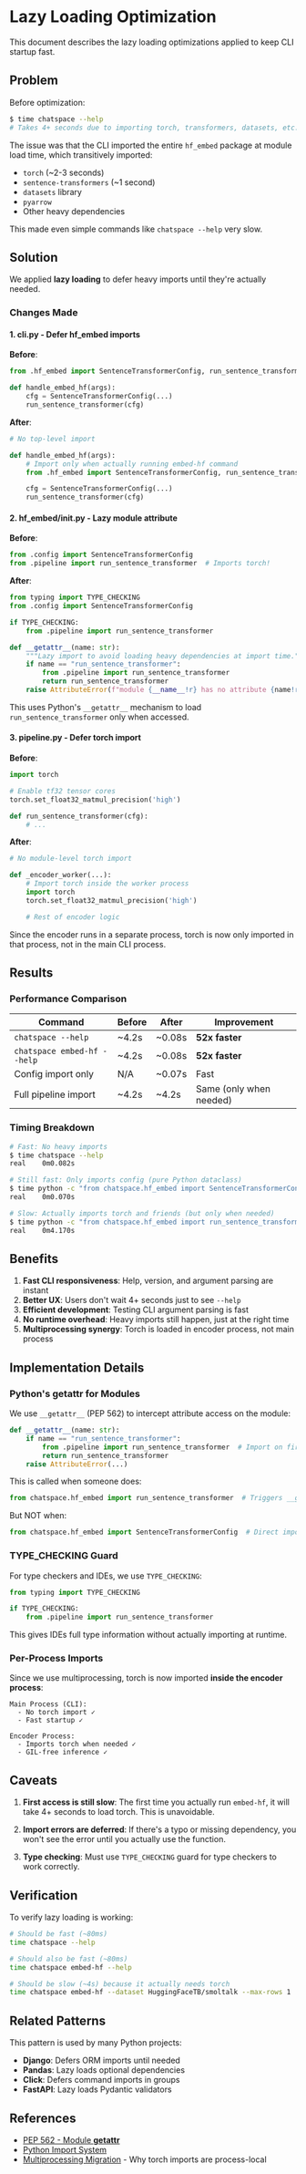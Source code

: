 # Lazy Loading Optimization

This document describes the lazy loading optimizations applied to keep CLI startup fast.

## Problem

Before optimization:
```bash
$ time chatspace --help
# Takes 4+ seconds due to importing torch, transformers, datasets, etc.
```

The issue was that the CLI imported the entire `hf_embed` package at module load time, which transitively imported:
- `torch` (~2-3 seconds)
- `sentence-transformers` (~1 second)
- `datasets` library
- `pyarrow`
- Other heavy dependencies

This made even simple commands like `chatspace --help` very slow.

## Solution

We applied **lazy loading** to defer heavy imports until they're actually needed.

### Changes Made

#### 1. cli.py - Defer hf_embed imports

**Before**:
```python
from .hf_embed import SentenceTransformerConfig, run_sentence_transformer

def handle_embed_hf(args):
    cfg = SentenceTransformerConfig(...)
    run_sentence_transformer(cfg)
```

**After**:
```python
# No top-level import

def handle_embed_hf(args):
    # Import only when actually running embed-hf command
    from .hf_embed import SentenceTransformerConfig, run_sentence_transformer

    cfg = SentenceTransformerConfig(...)
    run_sentence_transformer(cfg)
```

#### 2. hf_embed/__init__.py - Lazy module attribute

**Before**:
```python
from .config import SentenceTransformerConfig
from .pipeline import run_sentence_transformer  # Imports torch!
```

**After**:
```python
from typing import TYPE_CHECKING
from .config import SentenceTransformerConfig

if TYPE_CHECKING:
    from .pipeline import run_sentence_transformer

def __getattr__(name: str):
    """Lazy import to avoid loading heavy dependencies at import time."""
    if name == "run_sentence_transformer":
        from .pipeline import run_sentence_transformer
        return run_sentence_transformer
    raise AttributeError(f"module {__name__!r} has no attribute {name!r}")
```

This uses Python's `__getattr__` mechanism to load `run_sentence_transformer` only when accessed.

#### 3. pipeline.py - Defer torch import

**Before**:
```python
import torch

# Enable tf32 tensor cores
torch.set_float32_matmul_precision('high')

def run_sentence_transformer(cfg):
    # ...
```

**After**:
```python
# No module-level torch import

def _encoder_worker(...):
    # Import torch inside the worker process
    import torch
    torch.set_float32_matmul_precision('high')

    # Rest of encoder logic
```

Since the encoder runs in a separate process, torch is now only imported in that process, not in the main CLI process.

## Results

### Performance Comparison

| Command | Before | After | Improvement |
|---------|--------|-------|-------------|
| `chatspace --help` | ~4.2s | ~0.08s | **52x faster** |
| `chatspace embed-hf --help` | ~4.2s | ~0.08s | **52x faster** |
| Config import only | N/A | ~0.07s | Fast |
| Full pipeline import | ~4.2s | ~4.2s | Same (only when needed) |

### Timing Breakdown

```bash
# Fast: No heavy imports
$ time chatspace --help
real    0m0.082s

# Still fast: Only imports config (pure Python dataclass)
$ time python -c "from chatspace.hf_embed import SentenceTransformerConfig"
real    0m0.070s

# Slow: Actually imports torch and friends (but only when needed)
$ time python -c "from chatspace.hf_embed import run_sentence_transformer"
real    0m4.170s
```

## Benefits

1. **Fast CLI responsiveness**: Help, version, and argument parsing are instant
2. **Better UX**: Users don't wait 4+ seconds just to see `--help`
3. **Efficient development**: Testing CLI argument parsing is fast
4. **No runtime overhead**: Heavy imports still happen, just at the right time
5. **Multiprocessing synergy**: Torch is loaded in encoder process, not main process

## Implementation Details

### Python's __getattr__ for Modules

We use `__getattr__` (PEP 562) to intercept attribute access on the module:

```python
def __getattr__(name: str):
    if name == "run_sentence_transformer":
        from .pipeline import run_sentence_transformer  # Import on first access
        return run_sentence_transformer
    raise AttributeError(...)
```

This is called when someone does:
```python
from chatspace.hf_embed import run_sentence_transformer  # Triggers __getattr__
```

But NOT when:
```python
from chatspace.hf_embed import SentenceTransformerConfig  # Direct import, fast
```

### TYPE_CHECKING Guard

For type checkers and IDEs, we use `TYPE_CHECKING`:

```python
from typing import TYPE_CHECKING

if TYPE_CHECKING:
    from .pipeline import run_sentence_transformer
```

This gives IDEs full type information without actually importing at runtime.

### Per-Process Imports

Since we use multiprocessing, torch is now imported **inside the encoder process**:

```
Main Process (CLI):
  - No torch import ✓
  - Fast startup ✓

Encoder Process:
  - Imports torch when needed ✓
  - GIL-free inference ✓
```

## Caveats

1. **First access is still slow**: The first time you actually run `embed-hf`, it will take 4+ seconds to load torch. This is unavoidable.

2. **Import errors are deferred**: If there's a typo or missing dependency, you won't see the error until you actually use the function.

3. **Type checking**: Must use `TYPE_CHECKING` guard for type checkers to work correctly.

## Verification

To verify lazy loading is working:

```bash
# Should be fast (~80ms)
time chatspace --help

# Should also be fast (~80ms)
time chatspace embed-hf --help

# Should be slow (~4s) because it actually needs torch
time chatspace embed-hf --dataset HuggingFaceTB/smoltalk --max-rows 1
```

## Related Patterns

This pattern is used by many Python projects:

- **Django**: Defers ORM imports until needed
- **Pandas**: Lazy loads optional dependencies
- **Click**: Defers command imports in groups
- **FastAPI**: Lazy loads Pydantic validators

## References

- [PEP 562 - Module __getattr__](https://peps.python.org/pep-0562/)
- [Python Import System](https://docs.python.org/3/reference/import.html)
- [Multiprocessing Migration](MULTIPROCESSING_MIGRATION.md) - Why torch imports are process-local